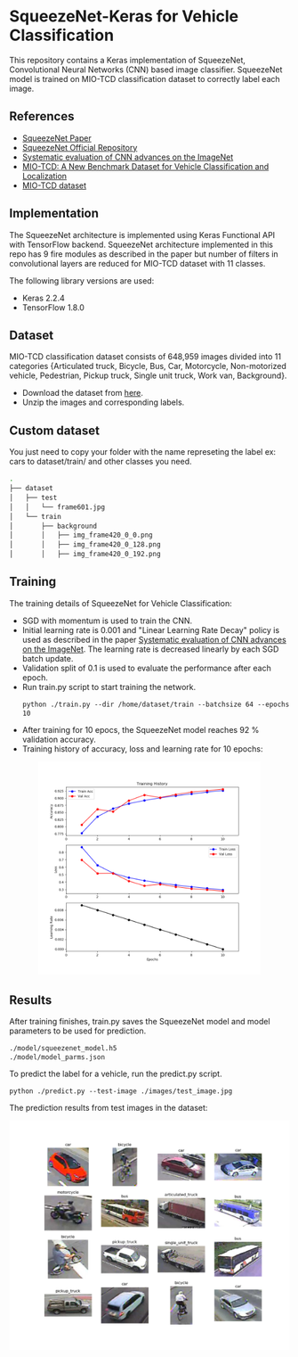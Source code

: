 # SqueezeNet-Keras for Vehicle Classification

This repository contains a Keras implementation of SqueezeNet, Convolutional Neural Networks (CNN) based image classifier.
SqueezeNet model is trained on MIO-TCD classification dataset to correctly label each image.

## References
* [SqueezeNet Paper](https://arxiv.org/pdf/1602.07360.pdf)
* [SqueezeNet Official Repository](https://github.com/DeepScale/SqueezeNet)
* [Systematic evaluation of CNN advances on the ImageNet](https://arxiv.org/abs/1606.02228)
* [MIO-TCD: A New Benchmark Dataset for Vehicle Classification and Localization](https://ieeexplore.ieee.org/document/8387876)
* [MIO-TCD dataset](http://podoce.dinf.usherbrooke.ca/challenge/dataset/)

## Implementation
The SqueezeNet architecture is implemented using Keras Functional API with TensorFlow backend. SqueezeNet architecture implemented in this repo has 9 fire modules as described in the paper but number of filters in convolutional layers are reduced for MIO-TCD dataset with 11 classes.

The following library versions are used:
* Keras 2.2.4
* TensorFlow 1.8.0

## Dataset
MIO-TCD classification dataset consists of 648,959 images divided into 11 categories {Articulated truck, Bicycle, Bus, Car, Motorcycle, 
Non-motorized vehicle, Pedestrian, Pickup truck, Single unit truck, Work van, Background}.
* Download the dataset from [here](http://podoce.dinf.usherbrooke.ca/static/dataset/MIO-TCD-Classification-Code.tar).
* Unzip the images and corresponding labels.

## Custom dataset

You just need to copy your folder with the name represeting the label ex: cars to dataset/train/ and other classes you need.

```bash
.
├── dataset
│   ├── test
│   │   └── frame601.jpg
│   └── train
│       ├── background
│       │   ├── img_frame420_0_0.png
│       │   ├── img_frame420_0_128.png
│       │   ├── img_frame420_0_192.png

```

## Training
The training details of SqueezeNet for Vehicle Classification:
* SGD with momentum is used to train the CNN.
* Initial learning rate is 0.001 and "Linear Learning Rate Decay" policy is used as described in the paper [Systematic evaluation of CNN advances on the ImageNet](https://arxiv.org/abs/1606.02228). The learning rate is decreased linearly by each SGD batch update.
* Validation split of 0.1 is used to evaluate the performance after each epoch.
* Run train.py script to start training the network.
  ```
  python ./train.py --dir /home/dataset/train --batchsize 64 --epochs 10
  ```
* After training for 10 epocs, the SqueezeNet model reaches 92 % validation accuracy.
* Training history of accuracy, loss and learning rate for 10 epochs:
<p align="center">
  <img src="https://github.com/mpoyraz/SqueezeNet-Keras/blob/master/images/training_history.png" width="400">
</p>

## Results
After training finishes, train.py saves the SqueezeNet model and model parameters to be used for prediction.
  ```
  ./model/squeezenet_model.h5
  ./model/model_parms.json
  ```
To predict the label for a vehicle, run the predict.py script.
  ```
  python ./predict.py --test-image ./images/test_image.jpg
  ```
 The prediction results from test images in the dataset:
 <p align="center">
  <img src="https://github.com/mpoyraz/SqueezeNet-Keras/blob/master/images/test_images_prediction.png" width="600">
</p>
